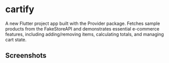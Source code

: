 # cartify

A new Flutter project app built with the Provider package. 
Fetches sample products from the FakeStoreAPI and demonstrates essential e-commerce features, 
including adding/removing items, calculating totals, and managing cart state.

## Screenshots
